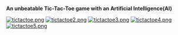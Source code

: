  **An unbeatable Tic-Tac-Toe game with an Artificial Intelligence(AI)**

[![tictactoe.png](https://i.postimg.cc/qR0bHHG0/tictactoe.png)](https://postimg.cc/R3sQw88b)
[![tictactoe2.png](https://i.postimg.cc/26DkpyJ6/tictactoe2.png)](https://postimg.cc/v10FfYGF)
[![tictactoe3.png](https://i.postimg.cc/KzDZmFS5/tictactoe3.png)](https://postimg.cc/0MrgCTN6)
[![tictactoe4.png](https://i.postimg.cc/Kj9xgNYk/tictactoe4.png)](https://postimg.cc/BP1dr2H4)
[![tictactoe5.png](https://i.postimg.cc/3r9K6KZ8/tictactoe5.png)](https://postimg.cc/QV9GKZPw)
